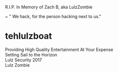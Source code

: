 R.I.P.  In Memory of Zach B, aka LulzZombie

~ " We hack, for the person hacking next to us."

# tehlulzboat

Providing High Quality Entertainment At Your Expense<br>
Setting Sail to the Horizon<br>
Lulz Security 2017<br>
<bold>Lulz Zombie</bold>
